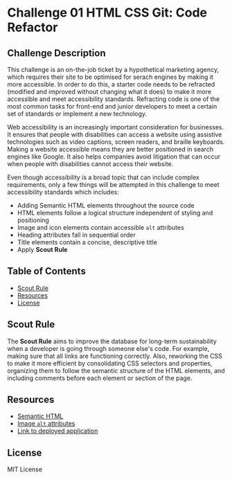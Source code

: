 # Challenge 01 HTML CSS Git: Code Refactor

## Challenge Description

This challenge is an on-the-job ticket by a hypothetical marketing agency, which requires their site to be optimised for serach engines by making it more accessible. In order to do this, a starter code needs to be refracted (modified and improved without changing what it does) to make it more accessible and meet accessibility standards. Refracting code is one of the most common tasks for front-end and junior developers to meet a certain set of standards or implement a new technology. 
 
Web accessibility is an increasingly important consideration for businesses. It ensures that people with disabilities can access a website using assistive technologies such as video captions, screen readers, and braille keyboards. Making a website accessible means they are better positioned in search engines like Google. It also helps companies avoid litigation that can occur when people with disabilities cannot access their website.
 
Even though accessibility is a broad topic that can include complex requirements, only a few things will be attempted in this challenge to meet accessibility standards which includes:

* Adding Semantic HTML elements throughout the source code
* HTML elements follow a logical structure independent of styling and positioning
* Image and icon elements contain accessible `alt` attributes
* Heading attributes fall in sequential order
* Title elements contain a concise, descriptive title
* Apply **Scout Rule**

 
## Table of Contents

- [Scout Rule](#scoutrule)
- [Resources](#resources)
- [License](#license)


## Scout Rule

The **Scout Rule** aims to improve the database for long-term sustainability when a developer is going through someone else's code. For example, making sure that all links are functioning correctly. Also, reworking the CSS to make it more efficient by consolidating CSS selectors and properties, organizing them to follow the semantic structure of the HTML elements, and including comments before each element or section of the page.


## Resources

* [Semantic HTML](https://www.w3schools.com/html/html5_semantic_elements.asp)
* [Image `alt` attributes](https://www.w3schools.com/tags/att_img_alt.asp)
* [Link to deployed application]()

## License

MIT License
